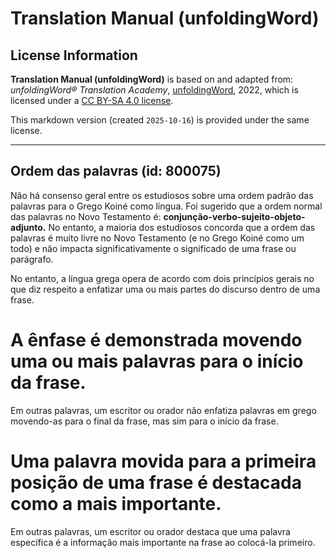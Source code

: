 # Translation Manual (unfoldingWord)

## License Information

**Translation Manual (unfoldingWord)** is based on and adapted from: _unfoldingWord® Translation Academy_, [unfoldingWord](https://unfoldingword.org/utw), 2022, which is licensed under a [CC BY-SA 4.0 license](https://creativecommons.org/licenses/by-sa/4.0/legalcode.en).

This markdown version (created `2025-10-16`) is provided under the same license.



--------------------------------

## Ordem das palavras (id: 800075)

Não há consenso geral entre os estudiosos sobre uma ordem padrão das palavras para o Grego Koiné como língua. Foi sugerido que a ordem normal das palavras no Novo Testamento é: **conjunção\-verbo\-sujeito\-objeto\-adjunto.** No entanto, a maioria dos estudiosos concorda que a ordem das palavras é muito livre no Novo Testamento (e no Grego Koiné como um todo) e não impacta significativamente o significado de uma frase ou parágrafo.

No entanto, a língua grega opera de acordo com dois princípios gerais no que diz respeito a enfatizar uma ou mais partes do discurso dentro de uma frase.

A ênfase é demonstrada movendo uma ou mais palavras para o início da frase.
===========================================================================

Em outras palavras, um escritor ou orador não enfatiza palavras em grego movendo\-as para o final da frase, mas sim para o início da frase.

Uma palavra movida para a primeira posição de uma frase é destacada como a mais importante.
===========================================================================================

Em outras palavras, um escritor ou orador destaca que uma palavra específica é a informação mais importante na frase ao colocá\-la primeiro.


